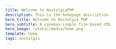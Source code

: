 ```yaml
---
title: Welcome to NostalgiaPHP
description: This is the homepage description.
hero_title: Welcome to Nostalgia PHP
hero_subtitle: A caveman-simple file-based CMS
hero_image: /static/media/home.png
template: home
tags: nostalgia
---
```

